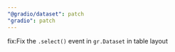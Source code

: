 ```yaml
---
"@gradio/dataset": patch
"gradio": patch
---
```


fix:Fix the `.select()` event in `gr.Dataset` in table layout 
